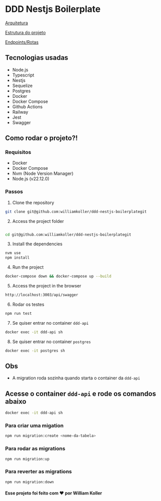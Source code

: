 # DDD Nestjs Boilerplate

[Arquitetura](./architecture.md)

[Estrutura do projeto](./structure.md)

[Endpoints/Rotas](./endpoints.md)

## Tecnologias usadas

- Node.js
- Typescript
- Nestjs
- Sequelize
- Postgres
- Docker
- Docker Compose
- Github Actions
- Railway
- Jest
- Swagger

## Como rodar o projeto?!

### Requisitos

- Docker
- Docker Compose
- Nvm (Node Version Manager)
- Node.js (v22.12.0)

### Passos

1. Clone the repository

```bash
git clone git@github.com:williamkoller/ddd-nestjs-boilerplategit
```

2. Access the project folder

```bash

cd git@github.com:williamkoller/ddd-nestjs-boilerplategit
```

3. Install the dependencies

```bash
nvm use
npm install
```

4. Run the project

```bash
docker-compose down && docker-compose up --build
```

5. Access the project in the browser

```bash
http://localhost:3003/api/swagger
```

6. Rodar os testes

```bash
npm run test
```

7. Se quiser entrar no container `ddd-api`

```bash
docker exec -it ddd-api sh
```

8. Se quiser entrar no container `postgres`

```bash
docker exec -it postgres sh
```

## Obs

- A migration roda sozinha quando starta o container da `ddd-api`

## Acesse o container `ddd-api` e rode os comandos abaixo

```bash
docker exec -it ddd-api sh
```

### Para criar uma migation

```bash
npm run migration:create <nome-da-tabela>
```

### Para rodar as migrations

```bash
npm run migration:up
```

### Para reverter as migrations

```bash
npm run migration:down
```

#### Esse projeto foi feito com ❤️ por William Koller
